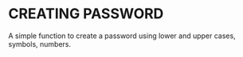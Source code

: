 # CREATING PASSWORD
A simple function to create a password using lower and upper cases, symbols, numbers. 
